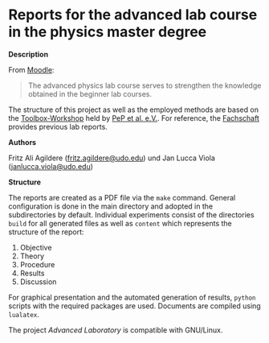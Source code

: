 # Reports for the advanced lab course in the physics master degree

**Description**

From [Moodle](https://moodle.tu-dortmund.de/):
> The advanced physics lab course serves to strengthen the knowledge obtained in the beginner lab courses.

The structure of this project as well as the employed methods are based on the
[Toolbox-Workshop](https://toolbox.pep-dortmund.org/notes/) held by
[PeP et al. e.V.](https://pep-dortmund.org/). For reference, the
[Fachschaft](https://fachschaft-physik.tu-dortmund.de/wordpress/studium/praktikum/altprotokolle-fp/)
provides previous lab reports.

**Authors**

Fritz Ali Agildere ([fritz.agildere@udo.edu](mailto:fritz.agildere@udo.edu)) und
Jan Lucca Viola ([janlucca.viola@udo.edu](mailto:janlucca.viola@udo.edu))

**Structure**

The reports are created as a PDF file via the `make` command. General configuration is done in the main directory and adopted in the subdirectories by default.
Individual experiments consist of the directories `build` for all generated files as well as `content`  which represents the structure of the report:

1. Objective
2. Theory
3. Procedure
4. Results
5. Discussion

For graphical presentation and the automated generation of results, `python` scripts with the required packages are used. Documents are compiled using `lualatex`.

The project *Advanced Laboratory* is compatible with GNU/Linux.
